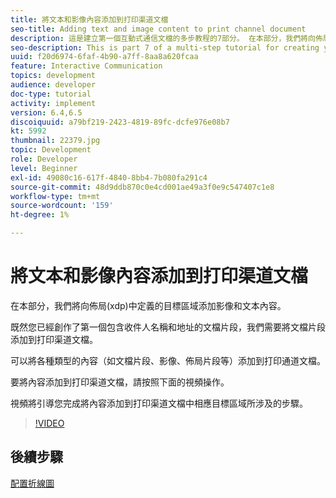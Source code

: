 ```yaml
---
title: 將文本和影像內容添加到打印渠道文檔
seo-title: Adding text and image content to print channel document
description: 這是建立第一個互動式通信文檔的多步教程的7部分。 在本部分，我們將向佈局(xdp)中定義的目標區域添加影像和文本內容。
seo-description: This is part 7 of a multi-step tutorial for creating your first interactive communications document. In this part, we will add images and text content to the target areas defined in the layout(xdp).
uuid: f20d6974-6faf-4b90-a7ff-8aa8a620fcaa
feature: Interactive Communication
topics: development
audience: developer
doc-type: tutorial
activity: implement
version: 6.4,6.5
discoiquuid: a79bf219-2423-4819-89fc-dcfe976e08b7
kt: 5992
thumbnail: 22379.jpg
topic: Development
role: Developer
level: Beginner
exl-id: 49080c16-617f-4840-8bb4-7b080fa291c4
source-git-commit: 48d9ddb870c0e4cd001ae49a3f0e9c547407c1e8
workflow-type: tm+mt
source-wordcount: '159'
ht-degree: 1%

---
```


# 將文本和影像內容添加到打印渠道文檔

在本部分，我們將向佈局(xdp)中定義的目標區域添加影像和文本內容。

既然您已經創作了第一個包含收件人名稱和地址的文檔片段，我們需要將文檔片段添加到打印渠道文檔。

可以將各種類型的內容（如文檔片段、影像、佈局片段等）添加到打印通道文檔。

要將內容添加到打印渠道文檔，請按照下面的視頻操作。

視頻將引導您完成將內容添加到打印渠道文檔中相應目標區域所涉及的步驟。

>[!VIDEO](https://video.tv.adobe.com/v/22379?quality=12&learn=on)

## 後續步驟

[配置折線圖](./configuring-line-chart.md)
